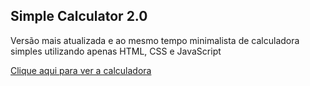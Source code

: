 ## Simple Calculator 2.0

Versão mais atualizada e ao mesmo tempo minimalista de calculadora simples utilizando apenas HTML, CSS e JavaScript

[Clique aqui para ver a calculadora](https://mateusesm.github.io/simple-calculator-2/)